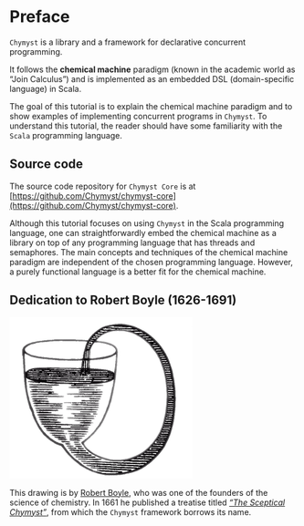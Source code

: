 <link href="{{ site.github.url }}/tables.css" rel="stylesheet" />

# Preface


`Chymyst` is a library and a framework for declarative concurrent programming.

It follows the **chemical machine** paradigm (known in the academic world as “Join Calculus”) and is implemented as an embedded DSL (domain-specific language) in Scala.

The goal of this tutorial is to explain the chemical machine paradigm and to show examples of implementing concurrent programs in `Chymyst`.
To understand this tutorial, the reader should have some familiarity with the `Scala` programming language.

## Source code

The source code repository for `Chymyst Core` is at [https://github.com/Chymyst/chymyst-core](https://github.com/Chymyst/chymyst-core).

Although this tutorial focuses on using `Chymyst` in the Scala programming language,
one can straightforwardly embed the chemical machine as a library on top of any programming language that has threads and semaphores.
The main concepts and techniques of the chemical machine paradigm are independent of the chosen programming language.
However, a purely functional language is a better fit for the chemical machine.

## Dedication to Robert Boyle (1626-1691)

[![Robert Boyle's self-flowing flask](Boyle_Self-Flowing_Flask.png)](https://en.wikipedia.org/wiki/Robert_Boyle#/media/File:Boyle%27sSelfFlowingFlask.png)

This drawing is by [Robert Boyle](https://en.wikipedia.org/wiki/Robert_Boyle), who was one of the founders of the science of chemistry.
In 1661 he published a treatise titled [_“The Sceptical Chymyst”_](https://upload.wikimedia.org/wikipedia/commons/thumb/d/db/Sceptical_chymist_1661_Boyle_Title_page_AQ18_%283%29.jpg/220px-Sceptical_chymist_1661_Boyle_Title_page_AQ18_%283%29.jpg), from which the `Chymyst` framework borrows its name.
